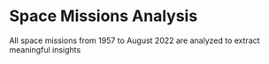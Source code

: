 # Space Missions Analysis
 All space missions from 1957 to August 2022 are analyzed to extract meaningful insights
